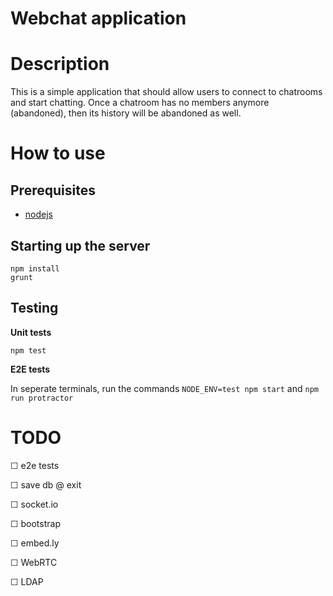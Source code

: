 # Webchat application


# Description

This is a simple application that should allow users to connect to chatrooms
and start chatting.
Once a chatroom has no members anymore (abandoned),
then its history will be abandoned as well.

# How to use

## Prerequisites

 * [nodejs](http://nodejs.org/download/)

## Starting up the server

```shell
npm install
grunt
```
## Testing

**Unit tests**

`npm test`

**E2E tests**

In seperate terminals, run the commands
`NODE_ENV=test npm start` and
`npm run protractor`

# TODO

 ☐ e2e tests

 ☐ save db @ exit

 ☐ socket.io

 ☐ bootstrap

 ☐ embed.ly

 ☐ WebRTC

 ☐ LDAP